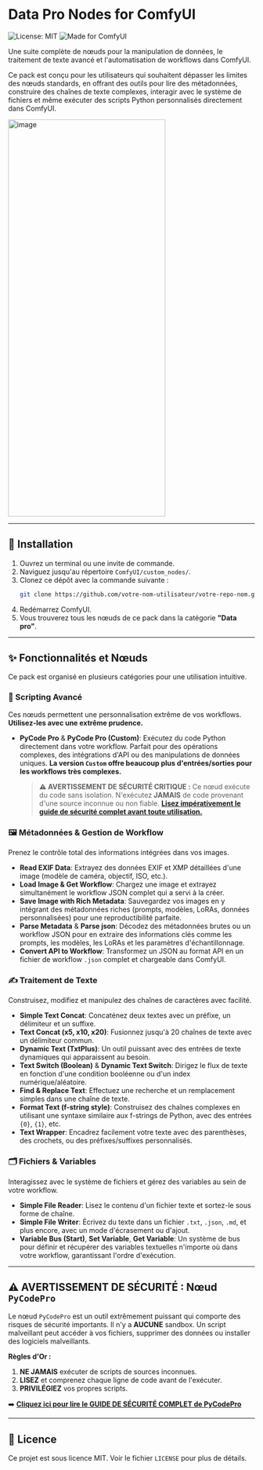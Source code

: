 # Data Pro Nodes for ComfyUI

![License: MIT](https://img.shields.io/badge/License-MIT-yellow.svg)
![Made for ComfyUI](https://img.shields.io/badge/Made%20for-ComfyUI-blueviolet)

Une suite complète de nœuds pour la manipulation de données, le traitement de texte avancé et l'automatisation de workflows dans ComfyUI.

Ce pack est conçu pour les utilisateurs qui souhaitent dépasser les limites des nœuds standards, en offrant des outils pour lire des métadonnées, construire des chaînes de texte complexes, interagir avec le système de fichiers et même exécuter des scripts Python personnalisés directement dans ComfyUI.

<img width="321" height="809" alt="image" src="https://github.com/user-attachments/assets/3b8c21d7-05c2-4af4-bcbd-5830b5b3d65f" />

---

## 🚀 Installation

1.  Ouvrez un terminal ou une invite de commande.
2.  Naviguez jusqu'au répertoire `ComfyUI/custom_nodes/`.
3.  Clonez ce dépôt avec la commande suivante :
    ```bash
    git clone https://github.com/votre-nom-utilisateur/votre-repo-nom.git
    ```
4.  Redémarrez ComfyUI.
5.  Vous trouverez tous les nœuds de ce pack dans la catégorie **"Data pro"**.

---

## ✨ Fonctionnalités et Nœuds

Ce pack est organisé en plusieurs catégories pour une utilisation intuitive.

### 🐍 Scripting Avancé

Ces nœuds permettent une personnalisation extrême de vos workflows. **Utilisez-les avec une extrême prudence.**

*   **PyCode Pro** & **PyCode Pro (Custom)**: Exécutez du code Python directement dans votre workflow. Parfait pour des opérations complexes, des intégrations d'API ou des manipulations de données uniques. **La version `Custom` offre beaucoup plus d'entrées/sorties pour les workflows très complexes.**
    > **⚠️ AVERTISSEMENT DE SÉCURITÉ CRITIQUE :** Ce nœud exécute du code sans isolation. N'exécutez **JAMAIS** de code provenant d'une source inconnue ou non fiable. **[Lisez impérativement le guide de sécurité complet avant toute utilisation.](./GUIDE_PYCODEPRO.md)**

### 🖼️ Métadonnées & Gestion de Workflow

Prenez le contrôle total des informations intégrées dans vos images.

*   **Read EXIF Data**: Extrayez des données EXIF et XMP détaillées d'une image (modèle de caméra, objectif, ISO, etc.).
*   **Load Image & Get Workflow**: Chargez une image et extrayez simultanément le workflow JSON complet qui a servi à la créer.
*   **Save Image with Rich Metadata**: Sauvegardez vos images en y intégrant des métadonnées riches (prompts, modèles, LoRAs, données personnalisées) pour une reproductibilité parfaite.
*   **Parse Metadata** & **Parse json**: Décodez des métadonnées brutes ou un workflow JSON pour en extraire des informations clés comme les prompts, les modèles, les LoRAs et les paramètres d'échantillonnage.
*   **Convert API to Workflow**: Transformez un JSON au format API en un fichier de workflow `.json` complet et chargeable dans ComfyUI.

### ✍️ Traitement de Texte

Construisez, modifiez et manipulez des chaînes de caractères avec facilité.

*   **Simple Text Concat**: Concaténez deux textes avec un préfixe, un délimiteur et un suffixe.
*   **Text Concat (x5, x10, x20)**: Fusionnez jusqu'à 20 chaînes de texte avec un délimiteur commun.
*   **Dynamic Text (TxtPlus)**: Un outil puissant avec des entrées de texte dynamiques qui apparaissent au besoin.
*   **Text Switch (Boolean)** & **Dynamic Text Switch**: Dirigez le flux de texte en fonction d'une condition booléenne ou d'un index numérique/aléatoire.
*   **Find & Replace Text**: Effectuez une recherche et un remplacement simples dans une chaîne de texte.
*   **Format Text (f-string style)**: Construisez des chaînes complexes en utilisant une syntaxe similaire aux f-strings de Python, avec des entrées `{0}`, `{1}`, etc.
*   **Text Wrapper**: Encadrez facilement votre texte avec des parenthèses, des crochets, ou des préfixes/suffixes personnalisés.

### 🗂️ Fichiers & Variables

Interagissez avec le système de fichiers et gérez des variables au sein de votre workflow.

*   **Simple File Reader**: Lisez le contenu d'un fichier texte et sortez-le sous forme de chaîne.
*   **Simple File Writer**: Écrivez du texte dans un fichier `.txt`, `.json`, `.md`, et plus encore, avec un mode d'écrasement ou d'ajout.
*   **Variable Bus (Start)**, **Set Variable**, **Get Variable**: Un système de bus pour définir et récupérer des variables textuelles n'importe où dans votre workflow, garantissant l'ordre d'exécution.

---

## ⚠️ AVERTISSEMENT DE SÉCURITÉ : Nœud `PyCodePro`

Le nœud `PyCodePro` est un outil extrêmement puissant qui comporte des risques de sécurité importants. Il n'y a **AUCUNE** sandbox. Un script malveillant peut accéder à vos fichiers, supprimer des données ou installer des logiciels malveillants.

**Règles d'Or :**
1.  **NE JAMAIS** exécuter de scripts de sources inconnues.
2.  **LISEZ** et comprenez chaque ligne de code avant de l'exécuter.
3.  **PRIVILÉGIEZ** vos propres scripts.

➡️ **[Cliquez ici pour lire le GUIDE DE SÉCURITÉ COMPLET de PyCodePro](./GUIDE_PYCODEPRO.md)**

---

## 📜 Licence

Ce projet est sous licence MIT. Voir le fichier `LICENSE` pour plus de détails.
